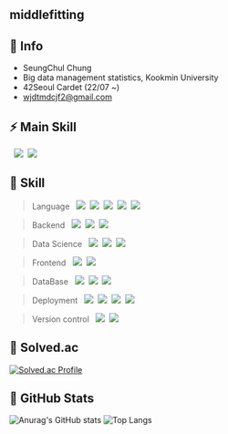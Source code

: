 ## middlefitting 


## 👋 Info
- SeungChul Chung
- Big data management statistics, Kookmin University
- 42Seoul Cardet (22/07 ~)
- wjdtmdcjf2@gmail.com


## ⚡ Main Skill

&nbsp;&nbsp;<span><img src="https://img.shields.io/badge/JAVA-007396?style=flat&logo=java&logoColor=white"/></span>&nbsp;
<span><img src="https://img.shields.io/badge/Spring Boot-6DB33F?style=flat&logo=Spring Boot&logoColor=white"/></span>&nbsp;

## 🌱 Skill
> Language
&nbsp;&nbsp;<span><img src="https://img.shields.io/badge/JAVA-007396?style=flat&logo=java&logoColor=white"/></span>&nbsp;
<span><img src="https://img.shields.io/badge/Python-3776AB?style=flat&logo=Python&logoColor=white"/></span>&nbsp;
<span><img src="https://img.shields.io/badge/JavaScript-F7DF1E?style=flat&logo=JavaScript&logoColor=white"/></span>&nbsp;
<span><img src="https://img.shields.io/badge/C-A8B9CC?style=flat&logo=C&logoColor=white"/></span>&nbsp;
<span><img src="https://img.shields.io/badge/Typescript-3178C6?style=flat&logo=Typescript&logoColor=white"/></span>&nbsp;

> Backend 
&nbsp;&nbsp;<span><img src="https://img.shields.io/badge/Spring Boot-6DB33F?style=flat&logo=Spring Boot&logoColor=white"/></span>&nbsp;
<span><img src="https://img.shields.io/badge/Jpa-59666C?style=flat&logo=Hibernate&logoColor=white"/></span>&nbsp;
<span><img src="https://img.shields.io/badge/JUnit5-25A162?style=flat&logo=JUnit5&logoColor=white"/></span>&nbsp;

> Data Science 
&nbsp;&nbsp;<span><img src="https://img.shields.io/badge/scikit-learn-F7931E?style=flat&logo=scikit-learn&logoColor=white"/></span>&nbsp;
<span><img src="https://img.shields.io/badge/TensorFlow-FF6F00?style=flat&logo=TensorFlow&logoColor=white"/></span>&nbsp;
<span><img src="https://img.shields.io/badge/PyTorch-EE4C2C?style=flat&logo=PyTorch&logoColor=white"/></span><br/>

> Frontend 
&nbsp;&nbsp;<span><img src="https://img.shields.io/badge/React.js-61DAFB?style=flat&logo=React&logoColor=white"/></span>&nbsp;
<span><img src="https://img.shields.io/badge/Bootstrap-7952B3?style=flat&logo=Bootstrap&logoColor=white"/></span>&nbsp;

> DataBase 
&nbsp;&nbsp;<span><img src="https://img.shields.io/badge/MySQL-4479A1?style=flat&logo=MySQL&logoColor=white"/></span>&nbsp;
<span><img src="https://img.shields.io/badge/MariaDB-003545?style=flat&logo=MariaDB&logoColor=white"/></span>&nbsp;
<span><img src="https://img.shields.io/badge/Oracle-F80000?style=flat&logo=Oracle&logoColor=white"/></span><br/>

> Deployment
&nbsp;&nbsp;<span><img src="https://img.shields.io/badge/Docker-2496ED?style=flat&logo=Docker&logoColor=white"/></span>&nbsp;
<span><img src="https://img.shields.io/badge/Jenkins-D24939?style=flat&logo=Jenkins&logoColor=white"/></span>&nbsp;
<span><img src="https://img.shields.io/badge/Amazon EC2-FF9900?style=flat&logo=Amazon EC2&logoColor=white"/></span>&nbsp;
<span><img src="https://img.shields.io/badge/Amazon RDS-527FFF?style=flat&logo=Amazon RDS&logoColor=white"/></span>&nbsp;

> Version control
&nbsp;&nbsp;<span><img src="https://img.shields.io/badge/Git-F05032?style=flat&logo=Git&logoColor=white"/></span>&nbsp;
<span><img src="https://img.shields.io/badge/GitHub-181717?style=flat&logo=GitHub&logoColor=white"/></span><br/>

## 🏃 Solved.ac
[![Solved.ac Profile](http://mazassumnida.wtf/api/v2/generate_badge?boj=wjdtmdcjf199)](https://solved.ac/wjdtmdcjf199/)

## :blue_car: GitHub Stats
![Anurag's GitHub stats](https://github-readme-stats.vercel.app/api?username=middlefitting&theme=tokyonight_light&show_icons=true&count_private=true&hide=prs,contribs&line_height=30&custom_title=middlefitting)
![Top Langs](https://github-readme-stats.vercel.app/api/top-langs/?username=middlefitting&langs_count=6&layout=compact&theme=tokyonight_light&custom_title=Languages)



